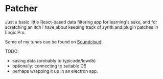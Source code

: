 # Patcher

Just a basic little React-based data filtering app for learning's sake, and for scratching an itch I have about keeping track of synth and plugin patches in Logic Pro.

Some of my tunes can be found on [Soundcloud](https://soundcloud.com/grantoz).

TODO:

* saving data (probably to typicode/lowdb)
* optionally: connecting to suitable DB
* perhaps wrapping it up in an electron app.
